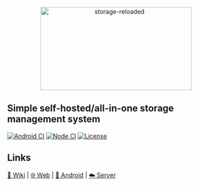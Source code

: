 <p align="center">
  <a href="https://github.com/StorageReloaded/StoRe">
    <img alt="storage-reloaded"
         width="350" height="192"
         src="https://raw.githubusercontent.com/StorageReloaded/StoRe/master/banner.svg?sanitize=true">
  </a>
</p>

## Simple self-hosted/all-in-one storage management system 

[![Android CI](https://github.com/StorageReloaded/Android/actions/workflows/android.yml/badge.svg)](https://github.com/StorageReloaded/Android/actions/workflows/android.yml) 
[![Node CI](https://github.com/StorageReloaded/Web/actions/workflows/node.yml/badge.svg)](https://github.com/StorageReloaded/Web/actions/workflows/node.yml) 
[![License](https://img.shields.io/github/license/StorageReloaded/StoRe)](https://github.com/StorageReloaded/StoRe/blob/master/LICENSE) 

## Links
[:book: Wiki](https://github.com/StorageReloaded/StoRe/wiki)
|
[:globe_with_meridians: Web](https://github.com/StorageReloaded/Web)
|
[:iphone: Android](https://github.com/StorageReloaded/Android)
|
[:cloud: Server](https://github.com/StorageReloaded/Server)